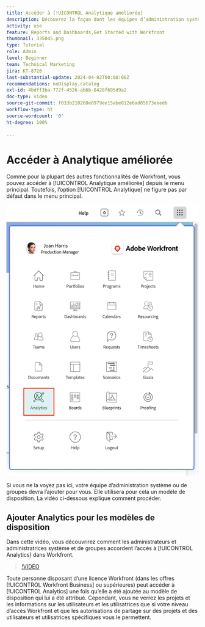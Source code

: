 ```yaml
---
title: Accéder à [!UICONTROL Analytique améliorée]
description: Découvrez la façon dont les équipes d’administration système et de groupes accordent l’accès à [!UICONTROL Analytique améliorée] via un modèle de disposition.
activity: use
feature: Reports and Dashboards,Get Started with Workfront
thumbnail: 335045.png
type: Tutorial
role: Admin
level: Beginner
team: Technical Marketing
jira: KT-8726
last-substantial-update: 2024-04-02T00:00:00Z
recommendations: noDisplay,catalog
exl-id: 4bdff3ba-772f-4526-ab6b-8428f695d9a2
doc-type: video
source-git-commit: f033b210268e8979ee15abe812e6ad85673eeedb
workflow-type: ht
source-wordcount: '0'
ht-degree: 100%

---
```



# Accéder à Analytique améliorée

Comme pour la plupart des autres fonctionnalités de Workfront, vous pouvez accéder à [!UICONTROL Analytique améliorée] depuis le menu principal. Toutefois, l’option [!UICONTROL Analytique] ne figure pas par défaut dans le menu principal.

![Image du menu principal](assets/analytics-on-main-menu.png)

Si vous ne la voyez pas ici, votre équipe d’administration système ou de groupes devra l’ajouter pour vous. Elle utilisera pour cela un modèle de disposition. La vidéo ci-dessous explique comment procéder.


## Ajouter Analytics pour les modèles de disposition

Dans cette vidéo, vous découvrirez comment les administrateurs et administratrices système et de groupes accordent l’accès à [!UICONTROL Analytics] dans Workfront.


>[!VIDEO](https://video.tv.adobe.com/v/335045/?quality=12&learn=on)

Toute personne disposant d’une licence Workfront (dans les offres [!UICONTROL Workfront Business] ou supérieures) peut accéder à [!UICONTROL Analytics] une fois qu’elle a été ajoutée au modèle de disposition qui lui a été attribué. Cependant, vous ne verrez les projets et les informations sur les utilisateurs et les utilisatrices que si votre niveau d’accès Workfront et que les autorisations de partage sur des projets et des utilisateurs et utilisatrices spécifiques vous le permettent.
